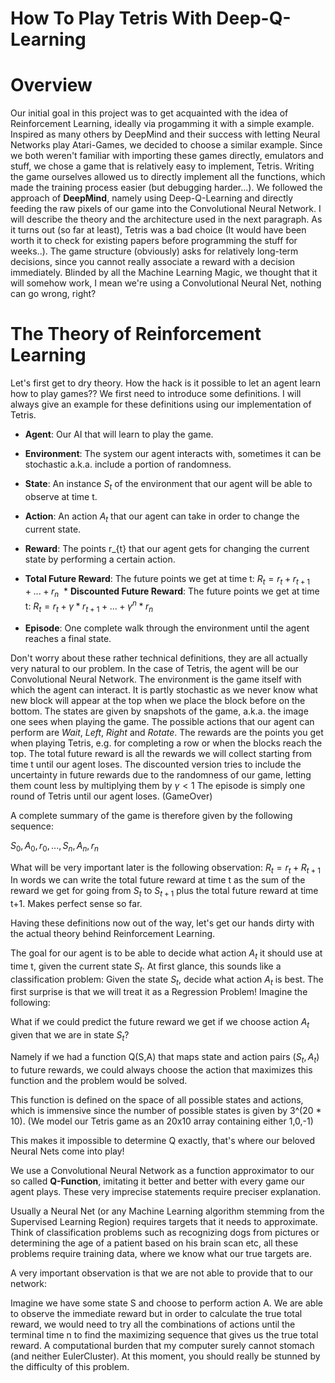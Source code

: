 # How To Play Tetris With Deep-Q-Learning


# Overview

Our initial goal in this project was to get acquainted with the idea of Reinforcement Learning, ideally via progamming it with a simple example. Inspired as many others by DeepMind and their success with letting Neural Networks play Atari-Games, we decided to choose a similar example. Since we both weren't familiar with importing these games directly, emulators and stuff, we chose a game that is relatively easy to implement, Tetris. Writing the game ourselves allowed us to directly implement all the functions, which made the training process easier (but debugging harder...). We followed the approach of **DeepMind**, namely using Deep-Q-Learning and directly feeding the raw pixels of our game into the Convolutional Neural Network. I will describe the theory and the architecture used in the next paragraph. As it turns out (so far at least), Tetris was a bad choice (It would have been worth it to check for existing papers before programming the stuff for weeks..). The game structure (obviously) asks for relatively long-term decisions, since you cannot really associate a reward with a decision immediately. Blinded by all the Machine Learning Magic, we thought that it will somehow work, I mean we're using a Convolutional Neural Net, nothing can go wrong, right?


# The Theory of Reinforcement Learning

Let's first get to dry theory. How the hack is it possible to let an agent learn how to play games??
We first need to introduce some definitions. I will always give an example for these definitions using our implementation of Tetris.
  * **Agent**:  Our AI that will learn to play the game. 
               
  * **Environment**: The system our agent interacts with, sometimes it can be stochastic a.k.a. include a portion of randomness.
  * **State**:  An instance $S_{t}$ of the environment that our agent will be able to observe at time t. 
                
  * **Action**: An action $A_{t}$ that our agent can take in order to change the current state. 
  * **Reward**: The points r_{t} that our agent gets for changing the current state by performing a certain action.
  * **Total Future Reward**: The future points we get at time t: $R_{t} = r_{t} + r_{t+1} + ... + r_{n}$
  * **Discounted Future Reward**: The future points we get at time t: $R_{t} = r_{t} + \gamma * r_{t+1} + ... + \gamma^{n} * r_{n}$
  * **Episode**: One complete walk through the environment until the agent reaches a final state.
  
Don't worry about these rather technical definitions, they are all actually very natural to our problem.
In the case of Tetris, the agent will be our Convolutional Neural Network. The environment is the game itself with which the agent can interact. It is partly stochastic as we never know what new block will appear at the top when we place the block before on the bottom.
The states are given by snapshots of the game, a.k.a. the image one sees when playing the game. The possible actions that our agent can perform are *Wait*, *Left*, *Right* and *Rotate*.
The rewards are the points you get when playing Tetris, e.g. for completing a row or when the blocks reach the top. The total future reward is all the rewards we will collect starting from time t until our agent loses. 
The discounted version tries to include the uncertainty in future rewards due to the randomness of our game, letting them count less by multiplying them by $\gamma < 1$
The episode is simply one round of Tetris until our agent loses. (GameOver)

A complete summary of the game is therefore given by the following sequence:

${S_{0}, A_{0}, r_{0}, ... , S_{n}, A_{n}, r_{n}}$

What will be very important later is the following observation:
$R_{t} = r_{t} + R_{t+1}$
In words we can write the total future reward at time t as the sum of the reward we get for going from $S_{t}$ to $S_{t+1}$ plus the total future reward at time t+1.
Makes perfect sense so far.


Having these definitions now out of the way, let's get our hands dirty with the actual theory behind Reinforcement Learning.

The goal for our agent is to be able to decide what action $A_{t}$ it should use at time t, given the current state $S_{t}$.
At first glance, this sounds like a classification problem: Given the state $S_{t}$, decide what action $A_{t}$ is best.
The first surprise is that we will treat it as a Regression Problem!
Imagine the following:

What if we could predict the future reward we get if we choose action $A_{t}$ given that we are in state $S_{t}$?

Namely if we had a function Q(S,A) that maps state and action pairs $(S_{t}, A_{t})$ to future rewards, we could always choose the action
that maximizes this function and the problem would be solved.

This function is defined on the space of all possible states and actions, which is immensive since the number of possible states is given
by 3^(20 * 10). (We model our Tetris game as an 20x10 array containing either 1,0,-1)

This makes it impossible to determine Q exactly, that's where our beloved Neural Nets come into play!

We use a Convolutional Neural Network as a function approximator to our so called **Q-Function**, imitating it better and better with every game our agent plays. These very imprecise statements require preciser explanation.

Usually a Neural Net (or any Machine Learning algorithm stemming from the Supervised Learning Region) requires targets that it needs to approximate. Think of classification problems such as recognizing dogs from pictures or determining the age of a patient based on his brain scan etc, all these problems require training data, where we know what our true targets are.

A very important observation is that we are not able to provide that to our network:

Imagine we have some state S and choose to perform action A. We are able to observe the immediate reward but in order to calculate the true total reward, we would need to try all the combinations of actions until the terminal time n to find the maximizing sequence that gives us the true total reward. A computational burden that my computer surely cannot stomach (and neither EulerCluster).
At this moment, you should really be stunned by the difficulty of this problem.


